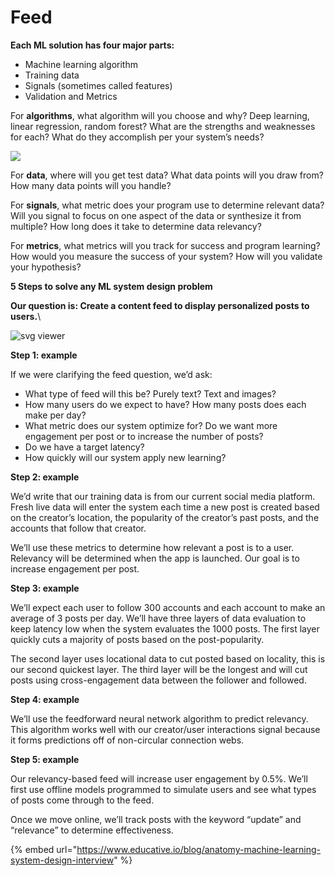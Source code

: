 # Feed

**Each ML solution has four major parts:**

* Machine learning algorithm
* Training data
* Signals (sometimes called features)
* Validation and Metrics

For **algorithms**, what algorithm will you choose and why? Deep learning, linear regression, random forest? What are the strengths and weaknesses for each? What do they accomplish per your system’s needs?

![](https://www.educative.io/api/page/4676373498036224/image/download/5289147588673536)

For **data**, where will you get test data? What data points will you draw from? How many data points will you handle?

For **signals**, what metric does your program use to determine relevant data? Will you signal to focus on one aspect of the data or synthesize it from multiple? How long does it take to determine data relevancy?

For **metrics**, what metrics will you track for success and program learning? How would you measure the success of your system? How will you validate your hypothesis?

**5 Steps to solve any ML system design problem**

**Our question is: Create a content feed to display personalized posts to users.**\


![svg viewer](https://firebasestorage.googleapis.com/v0/b/gitbook-x-prod.appspot.com/o/spaces%2F-LzGBVuquaFNrwdmJna0%2Fuploads%2Fd0ay6879wIow4GePrqwT%2Ffile.svg?alt=media)



**Step 1: example**

If we were clarifying the feed question, we’d ask:

* What type of feed will this be? Purely text? Text and images?
* How many users do we expect to have? How many posts does each make per day?
* What metric does our system optimize for? Do we want more engagement per post or to increase the number of posts?
* Do we have a target latency?
* How quickly will our system apply new learning?

**Step 2: example**

We’d write that our training data is from our current social media platform. Fresh live data will enter the system each time a new post is created based on the creator’s location, the popularity of the creator’s past posts, and the accounts that follow that creator.

We’ll use these metrics to determine how relevant a post is to a user. Relevancy will be determined when the app is launched. Our goal is to increase engagement per post.

**Step 3: example**

We’ll expect each user to follow 300 accounts and each account to make an average of 3 posts per day. We’ll have three layers of data evaluation to keep latency low when the system evaluates the 1000 posts. The first layer quickly cuts a majority of posts based on the post-popularity.

The second layer uses locational data to cut posted based on locality, this is our second quickest layer. The third layer will be the longest and will cut posts using cross-engagement data between the follower and followed.

**Step 4: example**

We’ll use the feedforward neural network algorithm to predict relevancy. This algorithm works well with our creator/user interactions signal because it forms predictions off of non-circular connection webs.

**Step 5: example**

Our relevancy-based feed will increase user engagement by 0.5%. We’ll first use offline models programmed to simulate users and see what types of posts come through to the feed.

Once we move online, we’ll track posts with the keyword “update” and “relevance” to determine effectiveness.

{% embed url="https://www.educative.io/blog/anatomy-machine-learning-system-design-interview" %}

